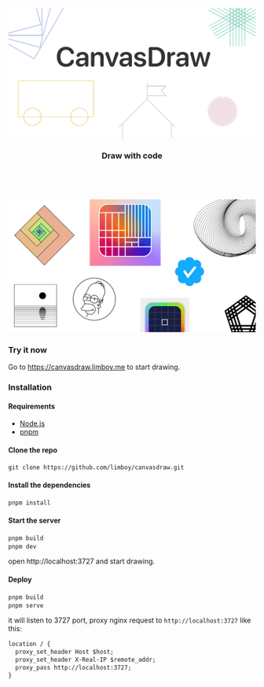 <div align="center" style="display:flex;flex-direction:column;padding-bottom:3rem">
  <a href="https://canvasdraw.limboy.me">
    <img width="540" src="./packages/frontend/public/assets/og.jpg" alt="draw with code" />
  </a>
  <h3> Draw with code </h3>
</div>

![](canvasdraw.jpg)

### Try it now
Go to https://canvasdraw.limboy.me to start drawing.

### Installation
#### Requirements
- [Node.js](https://nodejs.org/)
- [pnpm](https://pnpm.io/)

#### Clone the repo

```
git clone https://github.com/limboy/canvasdraw.git
```

#### Install the dependencies

```sh
pnpm install
```

#### Start the server

```sh
pnpm build
pnpm dev
```

open http://localhost:3727 and start drawing.


#### Deploy

```sh
pnpm build
pnpm serve
```

it will listen to 3727 port, proxy nginx request to `http://localhost:3727` like this:

```
location / {
  proxy_set_header Host $host;
  proxy_set_header X-Real-IP $remote_addr;
  proxy_pass http://localhost:3727;
}
```
